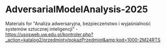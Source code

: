 # AdversarialModelAnalysis-2025
Materials for "Analiza adwersaryjna, bezpieczeństwo i wyjaśnialność systemów sztucznej inteligencji"  - https://usosweb.uw.edu.pl/kontroler.php?_action=katalog2/przedmioty/pokazPrzedmiot&amp;kod=1000-2M24RTS
